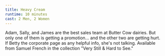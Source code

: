 ```yaml
---
title: Heavy Cream
runtime: 10 minutes
cast: 2 Men, 2 Women
---
```

Adam, Sally, and James are the best sales team at Butter Cow dairies. But only one of them is getting a promotion... and the other two are getting hurt. If Betty the corporate page as any helpful info, she's not talking. Available from Samuel French in the collection "Very Still & Hard to See."

